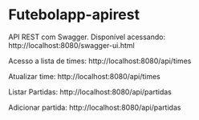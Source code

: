 # Futebolapp-apirest

API REST com Swagger. Disponível acessando: http://localhost:8080/swagger-ui.html

Acesso a lista de times: http://localhost:8080/api/times

Atualizar time: http://localhost:8080/api/times

Listar Partidas: http://localhost:8080/api/partidas

Adicionar partida: http://localhost:8080/api/partidas